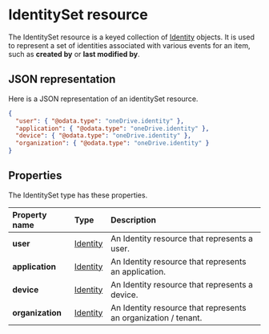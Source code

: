 # IdentitySet resource
The IdentitySet resource is a keyed collection of [Identity](identity.md) objects.
It is used to represent a set of identities associated with various events for an item, such as
**created by** or **last modified by**.

## JSON representation
Here is a JSON representation of an identitySet resource.

<!-- { "blockType": "resource", "@odata.type": "oneDrive.identitySet",
       "optionalProperties": ["user", "application", "device"],
       "openType": true } -->
```json
{
  "user": { "@odata.type": "oneDrive.identity" },
  "application": { "@odata.type": "oneDrive.identity" },
  "device": { "@odata.type": "oneDrive.identity" },
  "organization": { "@odata.type": "oneDrive.identity" }
}
```
## Properties
The IdentitySet type has these properties.

| Property name    | Type                    | Description                                                    |
|:-----------------|:------------------------|:---------------------------------------------------------------|
| **user**         | [Identity](identity.md) | An Identity resource that represents a user.                   |
| **application**  | [Identity](identity.md) | An Identity resource that represents an application.           |
| **device**       | [Identity](identity.md) | An Identity resource that represents a device.                 |
| **organization** | [Identity](identity.md) | An Identity resource that represents an organization / tenant. |

<!-- {
  "type": "#page.annotation",
  "description": "Identity set is a collection of identities",
  "section": "documentation",
  "tocPath": "Resources/Identity set"
} -->
